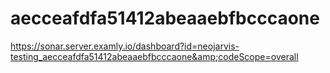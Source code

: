 # aecceafdfa51412abeaaebfbcccaone
https://sonar.server.examly.io/dashboard?id=neojarvis-testing_aecceafdfa51412abeaaebfbcccaone&amp;codeScope=overall
